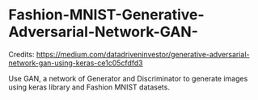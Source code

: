 # Fashion-MNIST-Generative-Adversarial-Network-GAN-

Credits:
https://medium.com/datadriveninvestor/generative-adversarial-network-gan-using-keras-ce1c05cfdfd3

Use GAN, a network of Generator and Discriminator to generate images using keras library and Fashion MNIST datasets.
